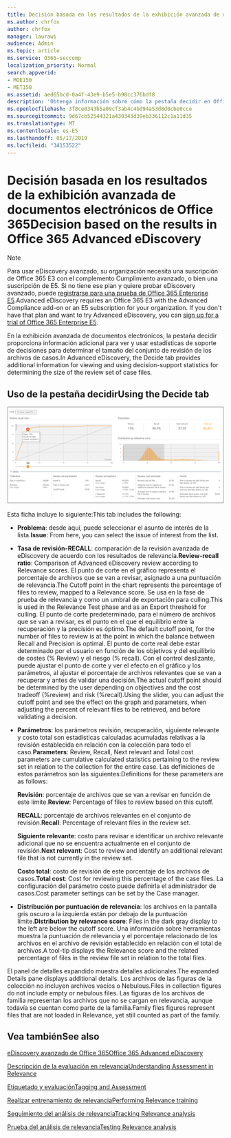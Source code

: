 ```yaml
---
title: Decisión basada en los resultados de la exhibición avanzada de documentos electrónicos de Office 365
ms.author: chrfox
author: chrfox
manager: laurawi
audience: Admin
ms.topic: article
ms.service: O365-seccomp
localization_priority: Normal
search.appverid:
- MOE150
- MET150
ms.assetid: aed65bcd-0a4f-43e9-b5e5-b98cc376bdf8
description: 'Obtenga información sobre cómo la pestaña decidir en Office 365 Advanced eDiscovery proporciona datos que pueden ayudarle a determinar el tamaño correcto del conjunto de revisión de los archivos de casos. '
ms.openlocfilehash: 3f8ce0343b5a09cf3ab4c4bd94a53d8d0cbe0cce
ms.sourcegitcommit: 9d67cb52544321a430343d39eb336112c1a11d35
ms.translationtype: MT
ms.contentlocale: es-ES
ms.lasthandoff: 05/17/2019
ms.locfileid: "34153522"
---
```

# <a name="decision-based-on-the-results-in-office-365-advanced-ediscovery"></a><span data-ttu-id="b0d84-103">Decisión basada en los resultados de la exhibición avanzada de documentos electrónicos de Office 365</span><span class="sxs-lookup"><span data-stu-id="b0d84-103">Decision based on the results in Office 365 Advanced eDiscovery</span></span>

> [!NOTE]
> <span data-ttu-id="b0d84-p101">Para usar eDiscovery avanzado, su organización necesita una suscripción de Office 365 E3 con el complemento Cumplimiento avanzado, o bien una suscripción de E5. Si no tiene ese plan y quiere probar eDiscovery avanzado, puede [registrarse para una prueba de Office 365 Enterprise E5](https://go.microsoft.com/fwlink/p/?LinkID=698279).</span><span class="sxs-lookup"><span data-stu-id="b0d84-p101">Advanced eDiscovery requires an Office 365 E3 with the Advanced Compliance add-on or an E5 subscription for your organization. If you don't have that plan and want to try Advanced eDiscovery, you can [sign up for a trial of Office 365 Enterprise E5](https://go.microsoft.com/fwlink/p/?LinkID=698279).</span></span> 
  
 <span data-ttu-id="b0d84-106">En la exhibición avanzada de documentos electrónicos, la pestaña decidir proporciona información adicional para ver y usar estadísticas de soporte de decisiones para determinar el tamaño del conjunto de revisión de los archivos de casos.</span><span class="sxs-lookup"><span data-stu-id="b0d84-106">In Advanced eDiscovery, the Decide tab provides additional information for viewing and using decision-support statistics for determining the size of the review set of case files.</span></span> 
  
## <a name="using-the-decide-tab"></a><span data-ttu-id="b0d84-107">Uso de la pestaña decidir</span><span class="sxs-lookup"><span data-stu-id="b0d84-107">Using the Decide tab</span></span>

![Decisión de relevancia](media/f32fed89-f3b5-404a-90c7-ea25d2eb58a9.png)
  
<span data-ttu-id="b0d84-109">Esta ficha incluye lo siguiente:</span><span class="sxs-lookup"><span data-stu-id="b0d84-109">This tab includes the following:</span></span>
  
- <span data-ttu-id="b0d84-110">**Problema**: desde aquí, puede seleccionar el asunto de interés de la lista.</span><span class="sxs-lookup"><span data-stu-id="b0d84-110">**Issue**: From here, you can select the issue of interest from the list.</span></span> 
    
- <span data-ttu-id="b0d84-111">**Tasa de revisión-RECALL**: comparación de la revisión avanzada de eDiscovery de acuerdo con los resultados de relevancia.</span><span class="sxs-lookup"><span data-stu-id="b0d84-111">**Review-recall ratio**: Comparison of Advanced eDiscovery review according to Relevance scores.</span></span> <span data-ttu-id="b0d84-112">El punto de corte en el gráfico representa el porcentaje de archivos que se van a revisar, asignado a una puntuación de relevancia.</span><span class="sxs-lookup"><span data-stu-id="b0d84-112">The Cutoff point in the chart represents the percentage of files to review, mapped to a Relevance score.</span></span> <span data-ttu-id="b0d84-113">Se usa en la fase de prueba de relevancia y como un umbral de exportación para culling.</span><span class="sxs-lookup"><span data-stu-id="b0d84-113">This is used in the Relevance Test phase and as an Export threshold for culling.</span></span> <span data-ttu-id="b0d84-114">El punto de corte predeterminado, para el número de archivos que se van a revisar, es el punto en el que el equilibrio entre la recuperación y la precisión es óptimo.</span><span class="sxs-lookup"><span data-stu-id="b0d84-114">The default cutoff point, for the number of files to review is at the point in which the balance between Recall and Precision is optimal.</span></span> <span data-ttu-id="b0d84-115">El punto de corte real debe estar determinado por el usuario en función de los objetivos y del equilibrio de costes (% Review) y el riesgo (% recall). Con el control deslizante, puede ajustar el punto de corte y ver el efecto en el gráfico y los parámetros, al ajustar el porcentaje de archivos relevantes que se van a recuperar y antes de validar una decisión.</span><span class="sxs-lookup"><span data-stu-id="b0d84-115">The actual cutoff point should be determined by the user depending on objectives and the cost tradeoff (%review) and risk (%recall).Using the slider, you can adjust the cutoff point and see the effect on the graph and parameters, when adjusting the percent of relevant files to be retrieved, and before validating a decision.</span></span>
    
- <span data-ttu-id="b0d84-116">**Parámetros**: los parámetros revisión, recuperación, siguiente relevante y costo total son estadísticas calculadas acumuladas relativas a la revisión establecida en relación con la colección para todo el caso.</span><span class="sxs-lookup"><span data-stu-id="b0d84-116">**Parameters**: Review, Recall, Next relevant and Total cost parameters are cumulative calculated statistics pertaining to the review set in relation to the collection for the entire case.</span></span> <span data-ttu-id="b0d84-117">Las definiciones de estos parámetros son las siguientes:</span><span class="sxs-lookup"><span data-stu-id="b0d84-117">Definitions for these parameters are as follows:</span></span>
    
    <span data-ttu-id="b0d84-118">**Revisión**: porcentaje de archivos que se van a revisar en función de este límite.</span><span class="sxs-lookup"><span data-stu-id="b0d84-118">**Review**: Percentage of files to review based on this cutoff.</span></span> 
    
    <span data-ttu-id="b0d84-119">**RECALL**: porcentaje de archivos relevantes en el conjunto de revisión.</span><span class="sxs-lookup"><span data-stu-id="b0d84-119">**Recall**: Percentage of relevant files in the review set.</span></span> 
    
    <span data-ttu-id="b0d84-120">**Siguiente relevante**: costo para revisar e identificar un archivo relevante adicional que no se encuentra actualmente en el conjunto de revisión.</span><span class="sxs-lookup"><span data-stu-id="b0d84-120">**Next relevant**: Cost to review and identify an additional relevant file that is not currently in the review set.</span></span> 
    
    <span data-ttu-id="b0d84-121">**Costo total**: costo de revisión de este porcentaje de los archivos de casos.</span><span class="sxs-lookup"><span data-stu-id="b0d84-121">**Total cost**: Cost for reviewing this percentage of the case files.</span></span> <span data-ttu-id="b0d84-122">La configuración del parámetro costo puede definirla el administrador de casos.</span><span class="sxs-lookup"><span data-stu-id="b0d84-122">Cost parameter settings can be set by the Case manager.</span></span>
    
- <span data-ttu-id="b0d84-123">**Distribución por puntuación de relevancia**: los archivos en la pantalla gris oscuro a la izquierda están por debajo de la puntuación límite.</span><span class="sxs-lookup"><span data-stu-id="b0d84-123">**Distribution by relevance score**: Files in the dark gray display to the left are below the cutoff score.</span></span> <span data-ttu-id="b0d84-124">Una información sobre herramientas muestra la puntuación de relevancia y el porcentaje relacionado de los archivos en el archivo de revisión establecido en relación con el total de archivos.</span><span class="sxs-lookup"><span data-stu-id="b0d84-124">A tool-tip displays the Relevance score and the related percentage of files in the review file set in relation to the total files.</span></span>
    
<span data-ttu-id="b0d84-125">El panel de detalles expandido muestra detalles adicionales.</span><span class="sxs-lookup"><span data-stu-id="b0d84-125">The expanded Details pane displays additional details.</span></span> <span data-ttu-id="b0d84-126">Los archivos de las figuras de la colección no incluyen archivos vacíos o Nebulous.</span><span class="sxs-lookup"><span data-stu-id="b0d84-126">Files in collection figures do not include empty or nebulous files.</span></span> <span data-ttu-id="b0d84-127">Las figuras de los archivos de familia representan los archivos que no se cargan en relevancia, aunque todavía se cuentan como parte de la familia.</span><span class="sxs-lookup"><span data-stu-id="b0d84-127">Family files figures represent files that are not loaded in Relevance, yet still counted as part of the family.</span></span>
  
## <a name="see-also"></a><span data-ttu-id="b0d84-128">Vea también</span><span class="sxs-lookup"><span data-stu-id="b0d84-128">See also</span></span>

[<span data-ttu-id="b0d84-129">eDiscovery avanzado de Office 365</span><span class="sxs-lookup"><span data-stu-id="b0d84-129">Office 365 Advanced eDiscovery</span></span>](office-365-advanced-ediscovery.md)
  
[<span data-ttu-id="b0d84-130">Descripción de la evaluación en relevancia</span><span class="sxs-lookup"><span data-stu-id="b0d84-130">Understanding Assessment in Relevance</span></span>](assessment-in-relevance-in-advanced-ediscovery.md)
  
[<span data-ttu-id="b0d84-131">Etiquetado y evaluación</span><span class="sxs-lookup"><span data-stu-id="b0d84-131">Tagging and Assessment</span></span>](tagging-and-relevance-training-in-advanced-ediscovery.md)
  
[<span data-ttu-id="b0d84-132">Realizar entrenamiento de relevancia</span><span class="sxs-lookup"><span data-stu-id="b0d84-132">Performing Relevance training</span></span>](tagging-and-assessment-in-advanced-ediscovery.md)
  
[<span data-ttu-id="b0d84-133">Seguimiento del análisis de relevancia</span><span class="sxs-lookup"><span data-stu-id="b0d84-133">Tracking Relevance analysis</span></span>](track-relevance-analysis-in-advanced-ediscovery.md)
  
[<span data-ttu-id="b0d84-134">Prueba del análisis de relevancia</span><span class="sxs-lookup"><span data-stu-id="b0d84-134">Testing Relevance analysis</span></span>](test-relevance-analysis-in-advanced-ediscovery.md)

